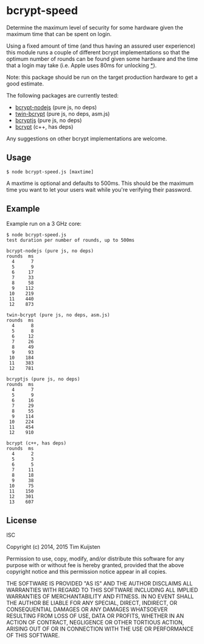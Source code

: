 # bcrypt-speed

Determine the maximum level of security for some hardware given the maximum time
that can be spent on login.

Using a fixed amount of time (and thus having an assured user experience) this
module runs a couple of different bcrypt implementations so that the optimum
number of rounds can be found given some hardware and the time that a login 
may take (i.e. Apple uses 80ms for unlocking [*](http://www.darthnull.org/2014/10/06/ios-encryption)).

Note: this package should be run on the target production hardware to get a good estimate.

The following packages are currently tested:
* [bcrypt-nodejs](https://www.npmjs.org/package/bcrypt-nodejs) (pure js, no deps)
* [twin-bcrypt](https://www.npmjs.org/package/twin-bcrypt) (pure js, no deps, asm.js)
* [bcryptjs](https://www.npmjs.org/package/bcryptjs) (pure js, no deps)
* [bcrypt](https://www.npmjs.org/package/bcrypt) (c++, has deps)

Any suggestions on other bcrypt implementations are welcome.

## Usage

    $ node bcrypt-speed.js [maxtime]

A maxtime is optional and defaults to 500ms. This should be the maximum time you
want to let your users wait while you're verifying their password.

## Example

Example run on a 3 GHz core:

    $ node bcrypt-speed.js
    test duration per number of rounds, up to 500ms

    bcrypt-nodejs (pure js, no deps)
    rounds  ms
      4      7
      5      9
      6     17
      7     33
      8     58
      9    112
     10    219
     11    440
     12    873

    twin-bcrypt (pure js, no deps, asm.js)
    rounds  ms
      4      8
      5      8
      6     12
      7     26
      8     49
      9     93
     10    184
     11    383
     12    781

    bcryptjs (pure js, no deps)
    rounds  ms
      4      7
      5      9
      6     16
      7     29
      8     55
      9    114
     10    224
     11    454
     12    910

    bcrypt (c++, has deps)
    rounds  ms
      4      2
      5      3
      6      5
      7     11
      8     18
      9     38
     10     75
     11    150
     12    301
     13    607

## License

ISC

Copyright (c) 2014, 2015 Tim Kuijsten

Permission to use, copy, modify, and/or distribute this software for any
purpose with or without fee is hereby granted, provided that the above
copyright notice and this permission notice appear in all copies.

THE SOFTWARE IS PROVIDED "AS IS" AND THE AUTHOR DISCLAIMS ALL WARRANTIES
WITH REGARD TO THIS SOFTWARE INCLUDING ALL IMPLIED WARRANTIES OF
MERCHANTABILITY AND FITNESS. IN NO EVENT SHALL THE AUTHOR BE LIABLE FOR
ANY SPECIAL, DIRECT, INDIRECT, OR CONSEQUENTIAL DAMAGES OR ANY DAMAGES
WHATSOEVER RESULTING FROM LOSS OF USE, DATA OR PROFITS, WHETHER IN AN
ACTION OF CONTRACT, NEGLIGENCE OR OTHER TORTIOUS ACTION, ARISING OUT OF
OR IN CONNECTION WITH THE USE OR PERFORMANCE OF THIS SOFTWARE.
